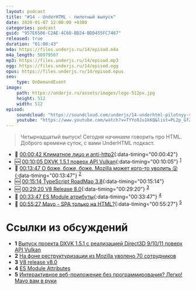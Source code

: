 ```yaml
---
layout: podcast
title: "#14 - UnderHTML - пилотный выпуск"
date: 2020-01-07 12:00:00 +0300
categories: podcast
guid: "957E6506-C2AE-4C60-BD24-BDD455FC7467"
released: true
duration: "01:00:43"
m4a: https://files.underjs.ru/14/episod.m4a
m4a_length: 58979567
mp3: https://files.underjs.ru/14/episod.mp3
ogg: https://files.underjs.ru/14/episod.ogg
opus: https://files.underjs.ru/14/episod.opus
seo:
    type: OnDemandEvent
image:
    path: https://underjs.ru/assets/images/logo-512px.jpg
    height: 512
    width: 512
episod:
    soundcloud: "https://soundcloud.com/underjs/14-underhtml-pilotnyy-vypusk"
    youtube: "https://www.youtube.com/watch?v=TYYo9Ju1kKQ&list=PL2p_GfZz-_1OWXrKUZRBc8LzMz5FJNXW7"
---
```


> Четырнадцатый выпуск! Сегодня начинаем говорить про HTML. Доброго времени суток, с вами UnderHTML подкаст.

- 🤔 [00:00:42 Климатное лицо и anti-http2](#){:data-timing="00:00:42"}
- 🆕 [00:10:05 DXVK 1.5.1 поверх API Vulkan](#){:data-timing="00:10:05"} <sup>[1](#note1)</sup>
- 🤔 [00:13:47 О боже, боже, боже. Mozilla может кого-то уволить 😮](#){:data-timing="00:13:47"} <sup>[2](#note2)</sup>
- 🆕 [00:15:14 TypeScript RoadMap 3.8](#){:data-timing="00:15:14"}
- 🆕 [00:29:20 V8 Release 8.0](#){:data-timing="00:29:20"} <sup>[3](#note3)</sup>
- 🤔 [00:33:47 ES Module атрибуты](#){:data-timing="00:33:47"} <sup>[4](#note4)</sup>
- 🤔 [00:55:27 Mavo - SPA только на HTML?](#){:data-timing="00:55:27"} <sup>[5](#note5)</sup>

# Ссылки из обсуждений

- <b id="note1">1</b> [Выпуск проекта DXVK 1.5.1 с реализацией Direct3D 9/10/11 поверх API Vulkan](https://www.opennet.ru/opennews/art.shtml?num=52166)
- <b id="note2">2</b> [На фоне реструктуризации из Mozilla уволено 70 сотрудников](https://www.opennet.ru/opennews/art.shtml?num=52195)
- <b id="note3">3</b> [V8 release v8.0](https://v8.dev/blog/v8-release-80)
- <b id="note4">4</b> [ES Module Attributes](https://github.com/tc39/proposal-module-attributes)
- <b id="note5">5</b> [Интерактивное веб-приложение без программирования? Легко! Mavo вам в руки](https://habr.com/ru/company/lanit/blog/470135/)
